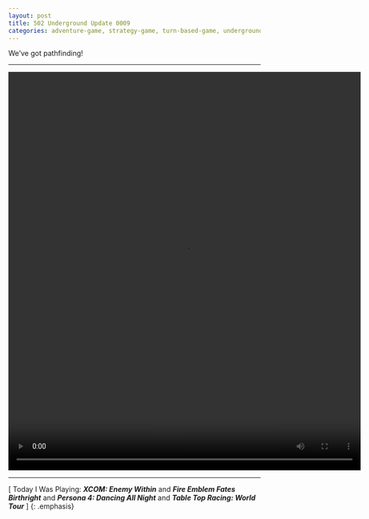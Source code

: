 ```yaml
---
layout: post
title: 502 Underground Update 0009
categories: adventure-game, strategy-game, turn-based-game, underground
---
```

We’ve got pathfinding!

---

<video class="img-contain" width="704" height="796" controls>
  <source src="/img/games/502_Underground_Update_0009.mov" type="video/mp4">
  Your browser does not support the video tag.
</video>

---

[ Today I Was Playing: ***XCOM: Enemy Within*** and ***Fire Emblem Fates Birthright*** and ***Persona 4: Dancing All Night*** and ***Table Top Racing: World Tour*** ]
{: .emphasis}